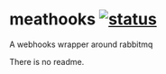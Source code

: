 # meathooks [![status](https://travis-ci.org/nkcraddock/meathooks.svg?branch=master)](https://travis-ci.org/nkcraddock/meathooks)
A webhooks wrapper around rabbitmq

There is no readme.
